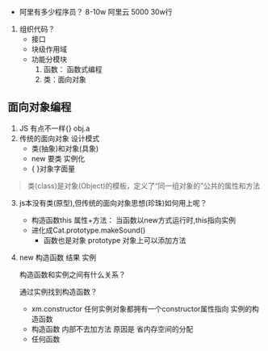 - 阿里有多少程序员？
    8-10w
    阿里云 5000 30w行

1. 组织代码？
    - 接口
    - 块级作用域
    - 功能分模块
        1. 函数： 函数式编程
        2. 类：面向对象

## 面向对象编程
1. JS 有点不一样{} obj.a
2. 传统的面向对象 设计模式
    - 类(抽象)和对象(具象)
    - new 要类 实例化
    - { }对象字面量
> 类(class)是对象(Object)的模板，定义了“同一组对象的”公共的属性和方法

3. js本没有类(原型),但传统的面向对象思想(珍珠)如何用上呢？
    - 构造函数this 属性+方法： 当函数以new方式运行时,this指向实例
    - 进化成Cat.prototype.makeSound()
        - 函数也是对象 prototype 对象上可以添加方法

4. new 构造函数 结果 实例
    
    构造函数和实例之间有什么关系？

    通过实例找到构造函数？

    - xm.constructor 任何实例对象都拥有一个constructor属性指向 实例的构造函数
    - 构造函数 内部不去加方法 原因是 省内存空间的分配
    - 任何函数
    